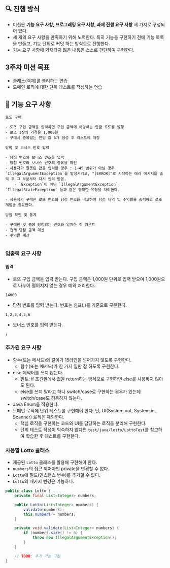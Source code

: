 ## 🔍 진행 방식

- 미션은 **기능 요구 사항, 프로그래밍 요구 사항, 과제 진행 요구 사항** 세 가지로 구성되어 있다.
- 세 개의 요구 사항을 만족하기 위해 노력한다. 특히 기능을 구현하기 전에 기능 목록을 만들고, 기능 단위로 커밋 하는 방식으로 진행한다.
- 기능 요구 사항에 기재되지 않은 내용은 스스로 판단하여 구현한다.

## 3주차 미션 목표

- 클래스(객체)를 불리하는 연습
- 도메인 로직에 대한 단위 테스트를 작성하는 연습


## 🚀 기능 요구 사항

```
로또 구매

- 로또 구입 금액을 입력하면 구입 금액에 해당하는 만큼 로또를 발행
- 로또 1장의 가격은 1,000원
- 구매시 중복없는 랜덤 값 6개 생성 후 리스트에 저장 
```

```
당첨 및 보너스 번호 입력

- 당첨 번호와 보너스 번호를 입력
- 당첨 번호와 보너스 번호의 중복을 확인 
- 사용자가 잘못된 값을 입력할 경우 : 1~45 범위가 아닐 경우 
`IllegalArgumentException`를 발생시키고, "[ERROR]"로 시작하는 에러 메시지를 출력 후 그 부분부터 다시 입력 받음.
    - `Exception`이 아닌 `IllegalArgumentException`, `IllegalStateException` 등과 같은 명확한 유형을 처리한다.
    
- 사용자가 구매한 로또 번호와 당첨 번호를 비교하여 당첨 내역 및 수익률을 출력하고 로또 게임을 종료한다.

```

```
당첨 확인 및 통계 

- 구매한 것 중에 당첨되는 번호와 일치한 것 카운트
- 전체 당첨 금액 계산
- 수익률 계산


```


### 입출력 요구 사항

#### 입력

- 로또 구입 금액을 입력 받는다. 구입 금액은 1,000원 단위로 입력 받으며 1,000원으로 나누어 떨어지지 않는 경우 예외 처리한다.

```
14000
```

- 당첨 번호를 입력 받는다. 번호는 쉼표(,)를 기준으로 구분한다.

```
1,2,3,4,5,6
```

- 보너스 번호를 입력 받는다.

```
7
```


### 추가된 요구 사항

- 함수(또는 메서드)의 길이가 15라인을 넘어가지 않도록 구현한다.
  - 함수(또는 메서드)가 한 가지 일만 잘 하도록 구현한다.
- else 예약어를 쓰지 않는다.
  - 힌트: if 조건절에서 값을 return하는 방식으로 구현하면 else를 사용하지 않아도 된다.
  - else를 쓰지 말라고 하니 switch/case로 구현하는 경우가 있는데 switch/case도 허용하지 않는다.
- Java Enum을 적용한다.
- 도메인 로직에 단위 테스트를 구현해야 한다. 단, UI(System.out, System.in, Scanner) 로직은 제외한다.
  - 핵심 로직을 구현하는 코드와 UI를 담당하는 로직을 분리해 구현한다.
  - 단위 테스트 작성이 익숙하지 않다면 `test/java/lotto/LottoTest`를 참고하여 학습한 후 테스트를 구현한다.

### 사용할 Lotto 클래스

- 제공된 `Lotto` 클래스를 활용해 구현해야 한다.
- `numbers`의 접근 제어자인 private을 변경할 수 없다.
- `Lotto`에 필드(인스턴스 변수)를 추가할 수 없다.
- `Lotto`의 패키지 변경은 가능하다.

```java
public class Lotto {
    private final List<Integer> numbers;

    public Lotto(List<Integer> numbers) {
        validate(numbers);
        this.numbers = numbers;
    }

    private void validate(List<Integer> numbers) {
        if (numbers.size() != 6) {
            throw new IllegalArgumentException();
        }
    }

    // TODO: 추가 기능 구현
}
```

